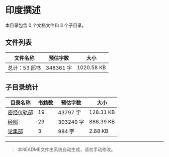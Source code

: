 # 印度撰述

本目录包含 0 个文档文件和 3 个子目录。

## 文件列表

| 文件名称 | 预估字数 | 大小 |
|---------|---------|------|
| 总计：53 部书 | 348361 字 | 1020.58 KB |

## 子目录统计

| 目录名称 | 书籍数 | 预估字数 | 大小 |
|---------|--------|----------|------|
| [密经仪轨部](佛藏/续藏经/印度撰述/密经仪轨部/README.md) | 19 | 43797 字 | 128.31 KB |
| [经部](佛藏/续藏经/印度撰述/经部/README.md) | 29 | 303240 字 | 888.39 KB |
| [论集部](佛藏/续藏经/印度撰述/论集部/README.md) | 3 | 984 字 | 2.88 KB |

---

> 本README文件由系统自动生成，请勿手动修改。
